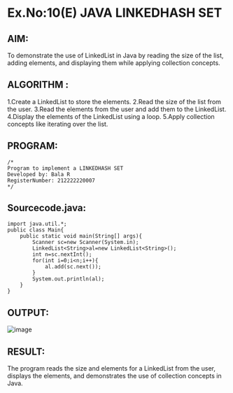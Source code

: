 # Ex.No:10(E)  JAVA LINKEDHASH SET

## AIM:
To demonstrate the use of LinkedList in Java by reading the size of the list, adding elements, and displaying them while applying collection concepts.
## ALGORITHM :
1.Create a LinkedList to store the elements.
2.Read the size of the list from the user.
3.Read the elements from the user and add them to the LinkedList.
4.Display the elements of the LinkedList using a loop.
5.Apply collection concepts like iterating over the list.

## PROGRAM:
 ```
/*
Program to implement a LINKEDHASH SET
Developed by: Bala R
RegisterNumber: 212222220007
*/
```

## Sourcecode.java:
```
import java.util.*;
public class Main{
    public static void main(String[] args){
        Scanner sc=new Scanner(System.in);
        LinkedList<String>al=new LinkedList<String>();
        int n=sc.nextInt();
        for(int i=0;i<n;i++){
            al.add(sc.next());
        }
        System.out.println(al);
    }
}
```

## OUTPUT:

![image](https://github.com/user-attachments/assets/434df3c1-ae0e-46c6-84a3-b85f7e76a4f3)

## RESULT:
The program reads the size and elements for a LinkedList from the user, displays the elements, and demonstrates the use of collection concepts in Java.
